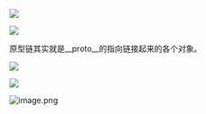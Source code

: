 ![](https://upload-images.jianshu.io/upload_images/15856169-12b1438baf28e787.png?imageMogr2/auto-orient/strip%7CimageView2/2/w/733/format/webp)



![](https://upload-images.jianshu.io/upload_images/15856169-cd8a758ed3101221.png?imageMogr2/auto-orient/strip%7CimageView2/2/w/930/format/webp)

原型链其实就是__proto__的指向链接起来的各个对象。

![](https://upload-images.jianshu.io/upload_images/15856169-8d23158d3abc8654.png?imageMogr2/auto-orient/strip%7CimageView2/2/w/801/format/webp)



![](https://upload-images.jianshu.io/upload_images/15856169-6020bee8ecffe81d.png?imageMogr2/auto-orient/strip%7CimageView2/2/w/1000/format/webp)





![image.png](https://p6-juejin.byteimg.com/tos-cn-i-k3u1fbpfcp/89144cb12834492a89406096f9e49c0f~tplv-k3u1fbpfcp-zoom-in-crop-mark:3024:0:0:0.awebp?)



